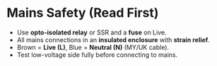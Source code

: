 # Mains Safety (Read First)

- Use **opto-isolated relay** or SSR and a **fuse** on Live.
- All mains connections in an **insulated enclosure** with **strain relief**.
- Brown = **Live (L)**, Blue = **Neutral (N)** (MY/UK cable).
- Test low-voltage side fully before connecting to mains.
